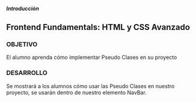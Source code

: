 ##### Introducción
## Frontend Fundamentals: HTML y CSS Avanzado

### OBJETIVO

El alumno aprenda cómo implementar Pseudo Clases en su proyecto

### DESARROLLO

Se mostrará a los alumnos cómo usar las Pseudo Clases en nuestro proyecto, se usarán dentro de nuestro elemento NavBar.



